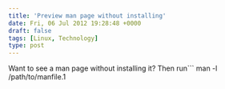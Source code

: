 ```yaml
---
title: 'Preview man page without installing'
date: Fri, 06 Jul 2012 19:28:48 +0000
draft: false
tags: [Linux, Technology]
type: post
---
```


Want to see a man page without installing it? Then run```
man -l /path/to/manfile.1
```